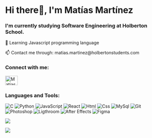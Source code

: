 <h1>Hi there👋, I'm Matías Martínez</h1>


<h3>I'm currently studying Software Engineering at Holberton School.</h3>

<p> 🌱 Learning Javascript programming language </p>

<p> 📫 Contact me through: matias.martinez@holbertonstudents.com </p>


<h3>Connect with me:</h3>

<p>

<a href="https://www.linkedin.com/in/matiasmartinezhirsiger/" target="blank">

<img src="https://raw.githubusercontent.com/rahuldkjain/github-profile-readme-generator/master/src/images/icons/Social/linked-in-alt.svg"
      alt="Matias Martinez" height="30" width="40" /></a>
</p>


<h3>Languages and Tools: </h3>

<div style="align-items: center;">
      <img src="https://img.icons8.com/color/48/000000/c-programming.png" alt="C"/>
      <img src="https://img.icons8.com/color/48/000000/python--v1.png" alt="Python"/>
      <img src="https://img.icons8.com/color/48/000000/javascript--v1.png" alt="JavaScript"/>
      <img src="https://img.icons8.com/color/48/000000/react-native.png" alt="React"/>
      <img src="https://img.icons8.com/color/48/000000/html-5--v1.png" alt="Html"/>
      <img src="https://img.icons8.com/color/48/000000/css3.png" alt="Css"/>
      <img src="https://img.icons8.com/color/48/000000/mysql-logo.png" alt="MySql"/>
      <img src="https://img.icons8.com/color/48/000000/git.png" alt="Git"/>
      <img src="https://img.icons8.com/color/48/000000/adobe-photoshop--v1.png" alt="Photoshop"/>
      <img src="https://img.icons8.com/color/48/000000/adobe-lightroom--v1.png" alt="Ligthroom" />
      <img src="https://img.icons8.com/color/48/000000/adobe-after-effects--v1.png" alt="After Effects"/>
      <img src="https://img.icons8.com/color/48/000000/figma--v1.png" alt="Figma"/>
</div>

<p> 

<a href="https://github.com/MatiasMtz/github-readme-stats">
  
<img src="https://github-readme-stats.vercel.app/api?username=MatiasMtz&show_icons=true&theme=synthwave&hide_border=true&icon_color=FF8C1F&text_color=e2e9ec&title_color=FF8C1F" /> 

</a> 

</p>

<p> 

<a href="https://github.com/MatiasMtz/github-readme-stats">
  
<img src="http://github-readme-streak-stats.herokuapp.com?user=MatiasMtz&theme=synthwave&hide_border=true&text_color=FF8C1F&icon_color=FF8C1F&dates=FF8C1F&date_format=j%20M%5B%20Y%5D&fire=FF8C1F" />

</a> 

</p>
